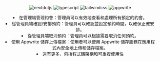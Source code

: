 <div align="center">
 
  
  <div>
    <img src="https://img.shields.io/badge/-Next_JS-black?style=for-the-badge&logoColor=white&logo=nextdotjs&color=000000" alt="nextdotjs" />
    <img src="https://img.shields.io/badge/-TypeScript-black?style=for-the-badge&logoColor=white&logo=typescript&color=3178C6" alt="typescript" />
    <img src="https://img.shields.io/badge/-Tailwind_CSS-black?style=for-the-badge&logoColor=white&logo=tailwindcss&color=06B6D4" alt="tailwindcss" />
    <img src="https://img.shields.io/badge/-Appwrite-black?style=for-the-badge&logoColor=white&logo=appwrite&color=FD366E" alt="appwrite" />
  </div>

<ul style="padding-left: 0; margin-left: 0;">

  <li style="list-style-position: inside;">在管理端管理約會：管理員可以有效地查看和處理所有預定的約會。</li>
  <li style="list-style-position: inside;">從管理員端確認/安排預約：管理員可以確認並設定預約時間，以確保正確安排。</li>
  <li style="list-style-position: inside;">從管理員端取消預約：管理員可以根據需要取消任何預約。</li>
  <li style="list-style-position: inside;">使用 Appwrite 儲存上傳檔案：使用者可以使用 Appwrite 儲存服務在應用程式內安全地上傳和儲存檔案。</li>
  <li style="list-style-position: inside;">還有更多，包括程式碼架構和可重複使用性</li>
</ul>
</div>

